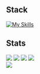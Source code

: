 ## Stack
[![My Skills](https://skillicons.dev/icons?i=ruby,rails,js,go,html,css,tailwind,postgres,docker,kafka,aws,nix,neovim)](https://skillicons.dev)

## Stats
![](http://github-profile-summary-cards.vercel.app/api/cards/stats?username=cesargomez89&theme=tokyonight)
![](http://github-profile-summary-cards.vercel.app/api/cards/productive-time?username=cesargomez89&theme=tokyonight&utcOffset=-6)
![](http://github-profile-summary-cards.vercel.app/api/cards/repos-per-language?username=cesargomez89&theme=tokyonight)
![](http://github-profile-summary-cards.vercel.app/api/cards/most-commit-language?username=cesargomez89&theme=tokyonight)  
![](http://github-profile-summary-cards.vercel.app/api/cards/profile-details?username=cesargomez89&theme=tokyonight)



